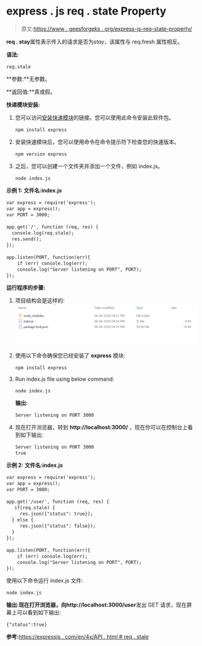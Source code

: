 # express . js req . state Property

> 原文:[https://www . geesforgeks . org/express-js-req-state-property/](https://www.geeksforgeeks.org/express-js-req-stale-property/)

**req . stay**属性表示传入的请求是否为*stay*，该属性与 req.fresh 属性相反。

**语法:**

```
req.stale
```

**参数:**无参数。

**返回值:**真或假。

**快递模块安装:**

1.  您可以访问[安装快速模块](https://www.npmjs.com/package/express)的链接。您可以使用此命令安装此软件包。

    ```
    npm install express
    ```

2.  安装快速模块后，您可以使用命令在命令提示符下检查您的快速版本。

    ```
    npm version express
    ```

3.  之后，您可以创建一个文件夹并添加一个文件，例如 index.js。

    ```
    node index.js
    ```

**示例 1:** **文件名:index.js**

```
var express = require('express');
var app = express(); 
var PORT = 3000;

app.get('/', function (req, res) {
  console.log(req.stale);
  res.send();
});

app.listen(PORT, function(err){
    if (err) console.log(err);
    console.log("Server listening on PORT", PORT);
});
```

**运行程序的步骤:**

1.  项目结构会是这样的:
    ![](img/3209d9b4369c180282a34be8070d7d6e.png)
2.  使用以下命令确保您已经安装了 **express** 模块:

    ```
    npm install express
    ```

3.  Run index.js file using below command:

    ```
    node index.js
    ```

    **输出:**

    ```
    Server listening on PORT 3000

    ```

4.  现在打开浏览器，转到 **http://localhost:3000/** ，现在你可以在控制台上看到如下输出:

    ```
    Server listening on PORT 3000
    true

    ```

**示例 2:** **文件名:index.js**

```
var express = require('express');
var app = express(); 
var PORT = 3000;

app.get('/user', function (req, res) {
   if(req.stale) {
     res.json({"status": true});
  } else {
     res.json({"status": false});
  }
});

app.listen(PORT, function(err){
    if (err) console.log(err);
    console.log("Server listening on PORT", PORT);
});
```

使用以下命令运行 index.js 文件:

```
node index.js
```

**输出:**现在打开浏览器，向**http://localhost:3000/user**发出 GET 请求，现在屏幕上可以看到如下输出:

```
{"status":true}

```

**参考:**[https://expressjs . com/en/4x/API . html # req . stale](https://expressjs.com/en/4x/api.html#req.stale)